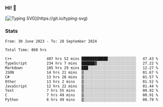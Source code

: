 ### Hi!  👋

[![Typing SVG](https://readme-typing-svg.herokuapp.com?font=Fira+Code&pause=1000&width=435&lines=Hello!+I'm+Texiwustion.)](https://git.io/typing-svg)

### Stats

<!--START_SECTION:waka-->

```txt
From: 30 June 2023 - To: 28 September 2024

Total Time: 860 hrs

C++                407 hrs 52 mins ████████████░░░░░░░░░░░░░   47.43 %
TypeScript         234 hrs 7 mins  ██████▓░░░░░░░░░░░░░░░░░░   27.22 %
Markdown           105 hrs 29 mins ███░░░░░░░░░░░░░░░░░░░░░░   12.27 %
JSON               14 hrs 21 mins  ▒░░░░░░░░░░░░░░░░░░░░░░░░   01.67 %
C#                 13 hrs 28 mins  ▒░░░░░░░░░░░░░░░░░░░░░░░░   01.57 %
Other              13 hrs 2 mins   ▒░░░░░░░░░░░░░░░░░░░░░░░░   01.52 %
JavaScript         12 hrs 22 mins  ▒░░░░░░░░░░░░░░░░░░░░░░░░   01.44 %
Text               7 hrs 55 mins   ▒░░░░░░░░░░░░░░░░░░░░░░░░   00.92 %
C                  7 hrs 49 mins   ▒░░░░░░░░░░░░░░░░░░░░░░░░   00.91 %
Python             6 hrs 49 mins   ▒░░░░░░░░░░░░░░░░░░░░░░░░   00.79 %
```

<!--END_SECTION:waka-->
